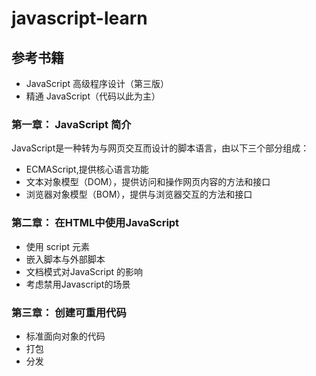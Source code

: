 # javascript-learn
## 参考书籍
* JavaScript 高级程序设计（第三版）<br>
* 精通 JavaScript（代码以此为主）
### 第一章： JavaScript 简介
  JavaScript是一种转为与网页交互而设计的脚本语言，由以下三个部分组成：
 
  * ECMAScript,提供核心语言功能
  * 文本对象模型（DOM），提供访问和操作网页内容的方法和接口
  * 浏览器对象模型（BOM），提供与浏览器交互的方法和接口

  
### 第二章： 在HTML中使用JavaScript

* 使用 script 元素
* 嵌入脚本与外部脚本
* 文档模式对JavaScript 的影响
* 考虑禁用Javascript的场景


### 第三章： 创建可重用代码

* 标准面向对象的代码
* 打包
* 分发